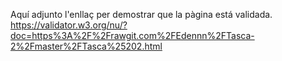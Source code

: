 
Aquí adjunto l'enllaç per demostrar que la pàgina está validada.
https://validator.w3.org/nu/?doc=https%3A%2F%2Frawgit.com%2FEdennn%2FTasca-2%2Fmaster%2FTasca%25202.html
